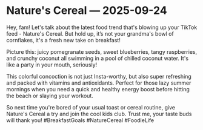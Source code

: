 # Nature's Cereal — 2025-09-24

Hey, fam! Let's talk about the latest food trend that's blowing up your TikTok feed - Nature's Cereal. But hold up, it’s not your grandma's bowl of cornflakes, it's a fresh new take on breakfast!

Picture this: juicy pomegranate seeds, sweet blueberries, tangy raspberries, and crunchy coconut all swimming in a pool of chilled coconut water. It's like a party in your mouth, seriously!

This colorful concoction is not just Insta-worthy, but also super refreshing and packed with vitamins and antioxidants. Perfect for those lazy summer mornings when you need a quick and healthy energy boost before hitting the beach or slaying your workout.

So next time you're bored of your usual toast or cereal routine, give Nature's Cereal a try and join the cool kids club. Trust me, your taste buds will thank you! #BreakfastGoals #NatureCereal #FoodieLife